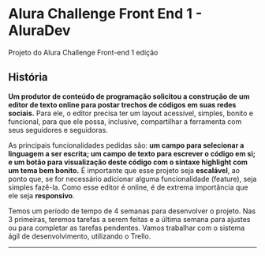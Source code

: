 # Alura Challenge Front End 1 - AluraDev
 Projeto do Alura Challenge Front-end 1 edição

História
---------------------------------------------------------------------------------------
**Um produtor de conteúdo de programação solicitou a construção de um editor de texto online para postar trechos de códigos em suas redes sociais.** Para ele, o editor precisa ter um layout acessível, simples, bonito e funcional, para que ele possa, inclusive, compartilhar a ferramenta com seus seguidores e seguidoras. 

As principais funcionalidades pedidas são: **um campo para selecionar a linguagem a ser escrita; um campo de texto para escrever o código em si; e um botão para visualização deste código com o sintaxe highlight com um tema bem bonito.** É importante que esse projeto seja **escalável**, ao ponto que, se for necessário adicionar alguma funcionalidade (feature), seja simples fazê-la. Como esse editor é online, é de extrema importância que ele seja **responsivo**.

Temos um período de tempo de 4 semanas para desenvolver o projeto. Nas 3 primeiras, teremos tarefas a serem feitas e a última semana para ajustes ou para completar as tarefas pendentes. Vamos trabalhar com o sistema ágil de desenvolvimento, utilizando o Trello.

---------------------------------------------------------------------------------------

